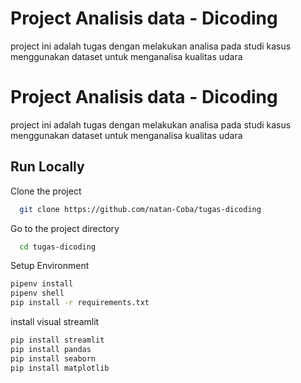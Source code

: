 # Project Analisis data - Dicoding

project ini adalah tugas dengan melakukan analisa pada studi kasus menggunakan dataset untuk menganalisa kualitas udara

# Project Analisis data - Dicoding

project ini adalah tugas dengan melakukan analisa pada studi kasus menggunakan dataset untuk menganalisa kualitas udara

## Run Locally

Clone the project

```bash
  git clone https://github.com/natan-Coba/tugas-dicoding
```

Go to the project directory

```bash
  cd tugas-dicoding
```

Setup Environment

```bash
pipenv install
pipenv shell
pip install -r requirements.txt
```

install visual streamlit

```bash
pip install streamlit
pip install pandas
pip install seaborn
pip install matplotlib
```
